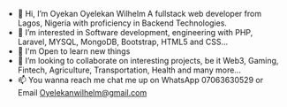 - 👋 Hi, I’m Oyekan Oyelekan Wilhelm A fullstack web developer from Lagos, Nigeria with proficiency in Backend Technologies.
- 👀 I’m interested in Software development, engineering with PHP, Laravel, MYSQL, MongoDB, Bootstrap, HTML5 and CSS...
- 🌱 I'm Open to learn new things 
- 💞️ I’m looking to collaborate on interesting projects, be it Web3, Gaming, Fintech, Agriculture, Transportation, Health and many more...
- 📫 You wanna reach me chat me up on WhatsApp 07063630529 or Email Oyelekanwilhelm@gmail.com 

<!---
WilhelmOyekan/WilhelmOyekan is a ✨ special ✨ repository because its `README.md` (this file) appears on your GitHub profile.
You can click the Preview link to take a look at your changes.
--->

